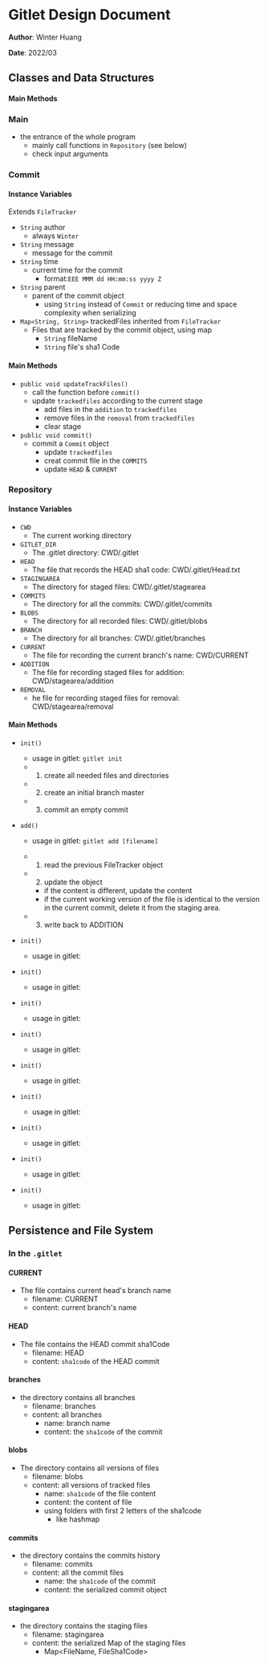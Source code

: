 # Gitlet Design Document

**Author**: Winter Huang

**Date**: 2022/03

## Classes and Data Structures

#### Main Methods

### Main

* the entrance of the whole program
    * mainly call functions in `Repository` (see below)
    * check input arguments

### Commit

#### Instance Variables

Extends `FileTracker`

* `String` author
    * always `Winter`
* `String` message
    * message for the commit
* `String` time
    * current time for the commit
        * format:`EEE MMM dd HH:mm:ss yyyy Z`
* `String` parent
    * parent of the commit object
        * using `String` instead of `Commit` or reducing time and space complexity when serializing
* `Map<String, String>` trackedFiles inherited from `FileTracker`
    * Files that are tracked by the commit object, using map
        * `String` fileName
        * `String` file's sha1 Code

#### Main Methods

* `public void updateTrackFiles()`
    * call the function before `commit()`
    * update `trackedfiles` according to the current stage
        * add files in the `addition` to `trackedfiles`
        * remove files in the `removal` from `trackedfiles`
        * clear stage
* `public void commit()`
    * commit a `Commit` object
        * update `trackedfiles`
        * creat commit file in the `COMMITS`
        * update `HEAD` & `CURRENT`

### Repository

#### Instance Variables

* `CWD`
    * The current working directory
* `GITLET_DIR`
    * The .gitlet directory: CWD/.gitlet
* `HEAD`
    * The file that records the HEAD sha1 code: CWD/.gitlet/Head.txt
* `STAGINGAREA`
    * The directory for staged files: CWD/.gitlet/stagearea
* `COMMITS`
    * The directory for all the commits: CWD/.gitlet/commits
* `BLOBS`
    * The directory for all recorded files: CWD/.gitlet/blobs
* `BRANCH`
    * The directory for all branches: CWD/.gitlet/branches
* `CURRENT`
    * The file for recording the current branch's name: CWD/CURRENT
* `ADDITION`
    * The file for recording staged files for addition: CWD/stagearea/addition
* `REMOVAL`
    * he file for recording staged files for removal: CWD/stagearea/removal

#### Main Methods

* `init()`
    * usage in gitlet: `gitlet init`
    *
        1. create all needed files and directories
    *
        2. create an initial branch master
    *
        3. commit an empty commit
* `add()`
    * usage in gitlet: `gitlet add [filename]`
    *
        1. read the previous FileTracker object
    *
        2. update the object

        * if the content is different, update the content
        * if the current working version of the file is identical to the version in the current commit, delete it from
          the staging area.
    *
        3. write back to ADDITION
* `init()`
    * usage in gitlet:
* `init()`
    * usage in gitlet:
* `init()`
    * usage in gitlet:
* `init()`
    * usage in gitlet:
* `init()`
    * usage in gitlet:

* `init()`
    * usage in gitlet:
* `init()`
    * usage in gitlet:

* `init()`
    * usage in gitlet:
* `init()`
    * usage in gitlet:

## Persistence and File System

### In the `.gitlet`

#### CURRENT

* The file contains current head's branch name
    * filename: CURRENT
    * content: current branch's name

#### HEAD

* The file contains the HEAD commit sha1Code
    * filename: HEAD
    * content: `sha1code` of the HEAD commit

#### branches

* the directory contains all branches
    * filename: branches
    * content: all branches
        * name: branch name
        * content: the `sha1code` of the commit

#### blobs

* The directory contains all versions of files
    * filename: blobs
    * content: all versions of tracked files
        * name: `sha1code` of the file content
        * content: the content of file
        * using folders with first 2 letters of the sha1code
            * like hashmap

#### commits

* the directory contains the commits history
    * filename: commits
    * content: all the commit files
        * name: the `sha1code` of the commit
        * content: the serialized commit object

#### stagingarea

* the directory contains the staging files
    * filename: stagingarea
    * content: the serialized Map of the staging files
        * Map<FileName, FileSha1Code>